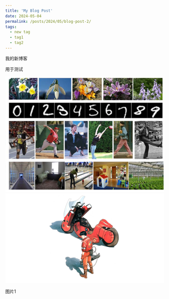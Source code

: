```yaml
---
title: 'My Blog Post'
date: 2024-05-04
permalink: /posts/2024/05/blog-post-2/
tags:
  - new tag
  - tag1
  - tag2
---
```


我的新博客

用于测试

![](../images/2024-05-04-19-23-43-image.png)
![](../images/41916dc4c54e489460a927e429d51798f9105d3e.jpg)

图片1
